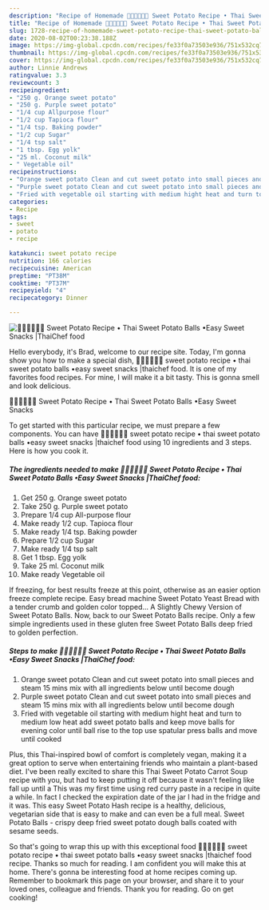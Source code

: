 ```yaml
---
description: "Recipe of Homemade 🧑🏽‍🍳🧑🏼‍🍳 Sweet Potato Recipe • Thai Sweet Potato Balls •Easy Sweet Snacks |ThaiChef food"
title: "Recipe of Homemade 🧑🏽‍🍳🧑🏼‍🍳 Sweet Potato Recipe • Thai Sweet Potato Balls •Easy Sweet Snacks |ThaiChef food"
slug: 1728-recipe-of-homemade-sweet-potato-recipe-thai-sweet-potato-balls-easy-sweet-snacks-thaichef-food
date: 2020-08-02T00:23:38.188Z
image: https://img-global.cpcdn.com/recipes/fe33f0a73503e936/751x532cq70/🧑🏽🍳🧑🏼🍳-sweet-potato-recipe-•-thai-sweet-potato-balls-•easy-sweet-snacks-thaichef-food-recipe-main-photo.jpg
thumbnail: https://img-global.cpcdn.com/recipes/fe33f0a73503e936/751x532cq70/🧑🏽🍳🧑🏼🍳-sweet-potato-recipe-•-thai-sweet-potato-balls-•easy-sweet-snacks-thaichef-food-recipe-main-photo.jpg
cover: https://img-global.cpcdn.com/recipes/fe33f0a73503e936/751x532cq70/🧑🏽🍳🧑🏼🍳-sweet-potato-recipe-•-thai-sweet-potato-balls-•easy-sweet-snacks-thaichef-food-recipe-main-photo.jpg
author: Linnie Andrews
ratingvalue: 3.3
reviewcount: 3
recipeingredient:
- "250 g. Orange sweet potato"
- "250 g. Purple sweet potato"
- "1/4 cup Allpurpose flour"
- "1/2 cup Tapioca flour"
- "1/4 tsp. Baking powder"
- "1/2 cup Sugar"
- "1/4 tsp salt"
- "1 tbsp. Egg yolk"
- "25 ml. Coconut milk"
- " Vegetable oil"
recipeinstructions:
- "Orange sweet potato Clean and cut sweet potato into small pieces and steam 15 mins mix with all ingredients below until become dough"
- "Purple sweet potato Clean and cut sweet potato into small pieces and steam 15 mins mix with all ingredients below until become dough"
- "Fried with vegetable oil starting with medium hight heat and turn to medium low heat add sweet potato balls and keep move balls for evening color until ball rise to the top use spatular press balls and move until cooked"
categories:
- Recipe
tags:
- sweet
- potato
- recipe

katakunci: sweet potato recipe 
nutrition: 166 calories
recipecuisine: American
preptime: "PT38M"
cooktime: "PT37M"
recipeyield: "4"
recipecategory: Dinner

---
```



![🧑🏽‍🍳🧑🏼‍🍳 Sweet Potato Recipe • Thai Sweet Potato Balls •Easy Sweet Snacks |ThaiChef food](https://img-global.cpcdn.com/recipes/fe33f0a73503e936/751x532cq70/🧑🏽🍳🧑🏼🍳-sweet-potato-recipe-•-thai-sweet-potato-balls-•easy-sweet-snacks-thaichef-food-recipe-main-photo.jpg)

Hello everybody, it's Brad, welcome to our recipe site. Today, I'm gonna show you how to make a special dish, 🧑🏽‍🍳🧑🏼‍🍳 sweet potato recipe • thai sweet potato balls •easy sweet snacks |thaichef food. It is one of my favorites food recipes. For mine, I will make it a bit tasty. This is gonna smell and look delicious.

🧑🏽‍🍳🧑🏼‍🍳 Sweet Potato Recipe • Thai Sweet Potato Balls •Easy Sweet Snacks 

To get started with this particular recipe, we must prepare a few components. You can have 🧑🏽‍🍳🧑🏼‍🍳 sweet potato recipe • thai sweet potato balls •easy sweet snacks |thaichef food using 10 ingredients and 3 steps. Here is how you cook it.

<!--inarticleads1-->

##### The ingredients needed to make 🧑🏽‍🍳🧑🏼‍🍳 Sweet Potato Recipe • Thai Sweet Potato Balls •Easy Sweet Snacks |ThaiChef food:

1. Get 250 g. Orange sweet potato
1. Take 250 g. Purple sweet potato
1. Prepare 1/4 cup All-purpose flour
1. Make ready 1/2 cup. Tapioca flour
1. Make ready 1/4 tsp. Baking powder
1. Prepare 1/2 cup Sugar
1. Make ready 1/4 tsp salt
1. Get 1 tbsp. Egg yolk
1. Take 25 ml. Coconut milk
1. Make ready  Vegetable oil


If freezing, for best results freeze at this point, otherwise as an easier option freeze complete recipe. Easy bread machine Sweet Potato Yeast Bread with a tender crumb and golden color topped… A Slightly Chewy Version of Sweet Potato Balls. Now, back to our Sweet Potato Balls recipe. Only a few simple ingredients used in these gluten free Sweet Potato Balls deep fried to golden perfection. 

<!--inarticleads2-->

##### Steps to make 🧑🏽‍🍳🧑🏼‍🍳 Sweet Potato Recipe • Thai Sweet Potato Balls •Easy Sweet Snacks |ThaiChef food:

1. Orange sweet potato Clean and cut sweet potato into small pieces and steam 15 mins mix with all ingredients below until become dough
1. Purple sweet potato Clean and cut sweet potato into small pieces and steam 15 mins mix with all ingredients below until become dough
1. Fried with vegetable oil starting with medium hight heat and turn to medium low heat add sweet potato balls and keep move balls for evening color until ball rise to the top use spatular press balls and move until cooked


Plus, this Thai-inspired bowl of comfort is completely vegan, making it a great option to serve when entertaining friends who maintain a plant-based diet. I&#39;ve been really excited to share this Thai Sweet Potato Carrot Soup recipe with you, but had to keep putting it off because it wasn&#39;t feeling like fall up until a This was my first time using red curry paste in a recipe in quite a while. In fact I checked the expiration date of the jar I had in the fridge and it was. This easy Sweet Potato Hash recipe is a healthy, delicious, vegetarian side that is easy to make and can even be a full meal. Sweet Potato Balls - crispy deep fried sweet potato dough balls coated with sesame seeds. 

So that's going to wrap this up with this exceptional food 🧑🏽‍🍳🧑🏼‍🍳 sweet potato recipe • thai sweet potato balls •easy sweet snacks |thaichef food recipe. Thanks so much for reading. I am confident you will make this at home. There's gonna be interesting food at home recipes coming up. Remember to bookmark this page on your browser, and share it to your loved ones, colleague and friends. Thank you for reading. Go on get cooking!
